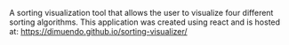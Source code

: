 A sorting visualization tool that allows the user to visualize four different sorting algorithms. This application was created using react and is hosted at: https://dimuendo.github.io/sorting-visualizer/
